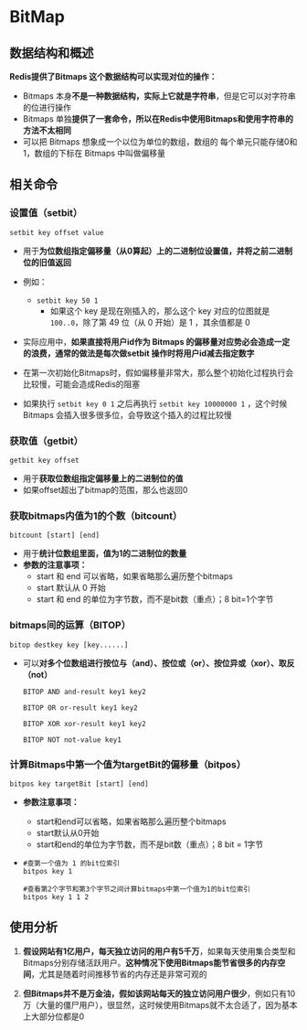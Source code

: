 # BitMap

## 数据结构和概述

**Redis提供了Bitmaps 这个数据结构可以实现对位的操作：**

- Bitmaps 本身**不是一种数据结构，实际上它就是字符串**，但是它可以对字符串的位进行操作
- Bitmaps 单独**提供了一套命令，所以在Redis中使用Bitmaps和使用字符串的方法不太相同**
- 可以把 Bitmaps 想象成一个以位为单位的数组，数组的 每个单元只能存储0和1，数组的下标在 Bitmaps 中叫做偏移量



## 相关命令

### 设置值（setbit）

```shell
setbit key offset value
```

- 用于**为位数组指定偏移量（从0算起）上的二进制位设置值，并将之前二进制位的旧值返回**

- 例如：

  - `setbit key 50 1`
    - 如果这个 key 是现在刚插入的，那么这个 key 对应的位图就是 `100..0`，除了第 49 位（从 0 开始）是 1 ，其余值都是 0 

  

- 实际应用中，**如果直接将用户id作为 Bitmaps 的偏移量对应势必会造成一定的浪费，通常的做法是每次做setbit 操作时将用户id减去指定数字**
- 在第一次初始化Bitmaps时，假如偏移量非常大，那么整个初始化过程执行会比较慢，可能会造成Redis的阻塞
- 如果执行 `setbit key 0 1` 之后再执行 `setbit key 10000000 1` ，这个时候 Bitmaps 会插入很多很多位，会导致这个插入的过程比较慢



### 获取值（getbit）

```
getbit key offset
```

- 用于**获取位数组指定偏移量上的二进制位的值**
- 如果offset超出了bitmap的范围，那么也返回0



### 获取bitmaps内值为1的个数（bitcount）

```
bitcount [start] [end]
```

- 用于**统计位数组里面，值为1的二进制位的数量**
- **参数的注意事项：**
  - start 和 end 可以省略，如果省略那么遍历整个bitmaps
  - start 默认从 0 开始
  - start 和 end 的单位为字节数，而不是bit数（重点）；8 bit=1个字节



### bitmaps间的运算（BITOP）

```shell
bitop destkey key [key......]
```

- 可以**对多个位数组进行按位与（and）、按位或（or）、按位异或（xor）、取反（not）**

  ```shell
  BITOP AND and-result key1 key2 
  
  BITOP OR or-result key1 key2 
  
  BITOP XOR xor-result key1 key2 
  
  BITOP NOT not-value key1
  ```





### 计算Bitmaps中第一个值为targetBit的偏移量（bitpos）

```shell
bitpos key targetBit [start] [end]
```

- **参数注意事项：**
  - start和end可以省略，如果省略那么遍历整个bitmaps
  - start默认从0开始
  - start和end的单位为字节数，而不是bit数（重点）；8 bit = 1字节

- ```shell
  #查第一个值为 1 的bit位索引
  bitpos key 1
  
  #查看第2个字节和第3个字节之间计算bitmaps中第一个值为1的bit位索引
  bitpos key 1 1 2 
  ```

  



## 使用分析

1. **假设网站有1亿用户，每天独立访问的用户有5千万**，如果每天使用集合类型和Bitmaps分别存储活跃用户。**这种情况下使用Bitmaps能节省很多的内存空间**，尤其是随着时间推移节省的内存还是非常可观的

2. **但Bitmaps并不是万金油，假如该网站每天的独立访问用户很少**，例如只有10万（大量的僵尸用户），很显然，这时候使用Bitmaps就不太合适了，因为基本上大部分位都是0